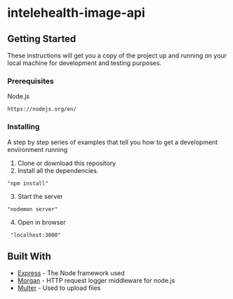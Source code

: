 # intelehealth-image-api

## Getting Started

These instructions will get you a copy of the project up and running on your local machine for development and testing purposes.

### Prerequisites
Node.js
   ```
   https://nodejs.org/en/
   ```
   
    
### Installing
A step by step series of examples that tell you how to get a development environment running
1. Clone or download this repository
2. Install all the dependencies.
```
"npm install"
```    
3. Start the server
```
"nodemon server"
```

4. Open in browser
```
 "localhost:3000"
```

## Built With

* [Express](https://expressjs.com/) - The Node framework used
* [Morgan](https://github.com/expressjs/morgan) - HTTP request logger middleware for node.js
* [Multer](https://www.npmjs.com/package/multer) - Used to upload files

